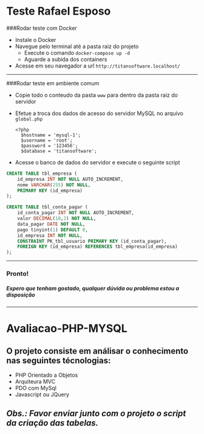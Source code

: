 # Teste Rafael Esposo

###Rodar teste com Docker

- Instale o Docker
- Navegue pelo terminal até a pasta raiz do projeto
  - Execute o comando `docker-compose up -d`
  - Aguarde a subida dos containers
- Acesse em seu navegador a url `http://titansoftware.localhost/`

---

###Rodar teste em ambiente comum

- Copie todo o conteudo da pasta `www` para dentro da pasta raiz do servidor
- Efetue a troca dos dados de acesso do servidor MySQL no arquivo `global.php`

      <?php
      	$hostname = 'mysql-1';
      	$username = 'root';
      	$password = '123456';
      	$database = 'titansoftware';

- Acesse o banco de dados do servidor e execute o seguinte script

```sql
CREATE TABLE tbl_empresa (
    id_empresa INT NOT NULL AUTO_INCREMENT,
    nome VARCHAR(255) NOT NULL,
    PRIMARY KEY (id_empresa)
);

CREATE TABLE tbl_conta_pagar (
    id_conta_pagar INT NOT NULL AUTO_INCREMENT,
    valor DECIMAL(10,2) NOT NULL,
    data_pagar DATE NOT NULL,
    pago tinyint(1) DEFAULT 0,
    id_empresa INT NOT NULL,
    CONSTRAINT PK_tbl_usuario PRIMARY KEY (id_conta_pagar),
    FOREIGN KEY (id_empresa) REFERENCES tbl_empresa(id_empresa)
);
```

---

### Pronto!

##### Espero que tenham gostado, qualquer dúvida ou problema estou a disposição

---

# Avaliacao-PHP-MYSQL

## O projeto consiste em análisar o conhecimento nas seguintes técnologias:

- PHP Orientado a Objetos
- Arquiteura MVC
- PDO com MySql
- Javascript ou JQuery

## _Obs.: Favor enviar junto com o projeto o script da criação das tabelas._